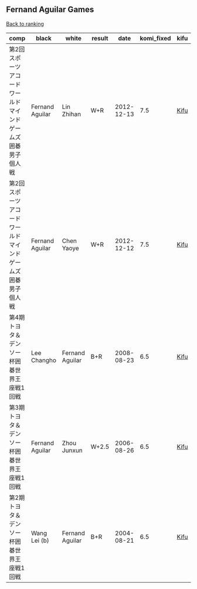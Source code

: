## Fernand Aguilar Games

[Back to ranking](../../index.md)




| **comp** | **black** | **white** | **result** | **date** | **komi_fixed** | **kifu** | 
| --- | --- | --- | --- | --- | --- | --- |
| 第2回スポーツアコードワールドマインドゲームズ囲碁男子個人戦 | Fernand Aguilar | Lin Zhihan | W+R | 2012-12-13 | 7.5 | [Kifu](https://kifudepot.net/kifucontents.php?id=cZToMwYIz4vRVG0xYReRkQ%3D%3D) | 
| 第2回スポーツアコードワールドマインドゲームズ囲碁男子個人戦 | Fernand Aguilar | Chen Yaoye | W+R | 2012-12-12 | 7.5 | [Kifu](https://kifudepot.net/kifucontents.php?id=oSl2Q0Nfz6TcEKjTcRbwvA%3D%3D) | 
| 第4期トヨタ＆デンソー杯囲碁世界王座戦1回戦 | Lee Changho | Fernand Aguilar | B+R | 2008-08-23 | 6.5 | [Kifu](https://kifudepot.net/kifucontents.php?id=lAs09d%2F9fryhGFN88LAg8A%3D%3D) | 
| 第3期トヨタ＆デンソー杯囲碁世界王座戦1回戦 | Fernand Aguilar | Zhou Junxun | W+2.5 | 2006-08-26 | 6.5 | [Kifu](https://kifudepot.net/kifucontents.php?id=SPD0vEFCiU0CzpMiDwd97w%3D%3D) | 
| 第2期トヨタ＆デンソー杯囲碁世界王座戦1回戦 | Wang Lei (b) | Fernand Aguilar | B+R | 2004-08-21 | 6.5 | [Kifu](https://kifudepot.net/kifucontents.php?id=mot9mnurFJC8Xci2OFHhsg%3D%3D) |




